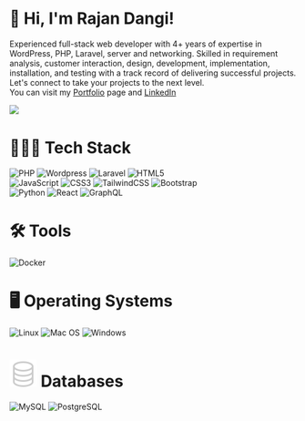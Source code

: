 # 👋 Hi, I'm Rajan Dangi!

Experienced full-stack web developer with 4+ years of expertise in WordPress, PHP, Laravel, server and networking. Skilled in requirement analysis, customer interaction, design, development, implementation, installation, and testing with a track record of delivering successful projects. Let's connect to take your projects to the next level.</br>
You can visit my [Portfolio](https://www.rajandangi.com.np) page and [LinkedIn](https://www.linkedin.com/in/rajan-dangi-091783146)</br>

<!-- GitHub stats from https://github.com/anuraghazra/github-readme-stats -->
<picture>
  <source
    srcset="https://github-readme-stats.vercel.app/api?username=rajandangi&show_icons=true&theme=dark"
    media="(prefers-color-scheme: dark)"
  />
  <source
    srcset="https://github-readme-stats.vercel.app/api?username=rajandangi&show_icons=true"
    media="(prefers-color-scheme: light), (prefers-color-scheme: no-preference)"
  />
  <img src="https://github-readme-stats.vercel.app/api?username=rajandangi&show_icons=true" />
</picture>


# 👨🏻‍💻 Tech Stack
<!-- Badges from https://github.com/Ileriayo/markdown-badges -->
![PHP](https://img.shields.io/badge/php-7A86B8?style=for-the-badge&logo=php&logoColor=white)
![Wordpress](https://img.shields.io/badge/wordpress-%2320232a.svg?style=for-the-badge&logo=wordpress&logoColor=white)
![Laravel](https://img.shields.io/badge/laravel-%23E34F26.svg?style=for-the-badge&logo=laravel&logoColor=white)
![HTML5](https://img.shields.io/badge/html5-%23E34F26.svg?style=for-the-badge&logo=html5&logoColor=white)</br>
![JavaScript](https://img.shields.io/badge/javascript-%23323330.svg?style=for-the-badge&logo=javascript&logoColor=%23F7DF1E)
![CSS3](https://img.shields.io/badge/css3-%231572B6.svg?style=for-the-badge&logo=css3&logoColor=white)
![TailwindCSS](https://img.shields.io/badge/tailwindcss-%2338B2AC.svg?style=for-the-badge&logo=tailwind-css&logoColor=white)
![Bootstrap](https://img.shields.io/badge/Bootstrap-%2338B2AC.svg?style=for-the-badge&logo=bootstrap&logoColor=white)<br/>
![Python](https://img.shields.io/badge/python-3670A0?style=for-the-badge&logo=python&logoColor=ffdd54)
![React](https://img.shields.io/badge/react-%2320232a.svg?style=for-the-badge&logo=react&logoColor=%2361DAFB)
![GraphQL](https://img.shields.io/badge/-GraphQL-E10098?style=for-the-badge&logo=graphql&logoColor=white)

# 🛠️ Tools
![Docker](https://img.shields.io/badge/docker-3670A0?style=for-the-badge&logo=docker&logoColor=white)

# 🖥️ Operating Systems
![Linux](https://img.shields.io/badge/linux-%23E34F26.svg?style=for-the-badge&logo=linux&logoColor=white)
![Mac OS](https://img.shields.io/badge/mac%20os%20-020202?style=for-the-badge&logo=apple&logoColor=white)
![Windows](https://img.shields.io/badge/Windows-00084d?style=for-the-badge&logo=windows&logoColor=white)

# ![](assets/icons/database.svg) Databases
![MySQL](https://img.shields.io/badge/mysql-3670A0?style=for-the-badge&logo=mysql&logoColor=white)
![PostgreSQL](https://img.shields.io/badge/PostgreSQL-3670A0?style=for-the-badge&logo=postgresql&logoColor=white)


